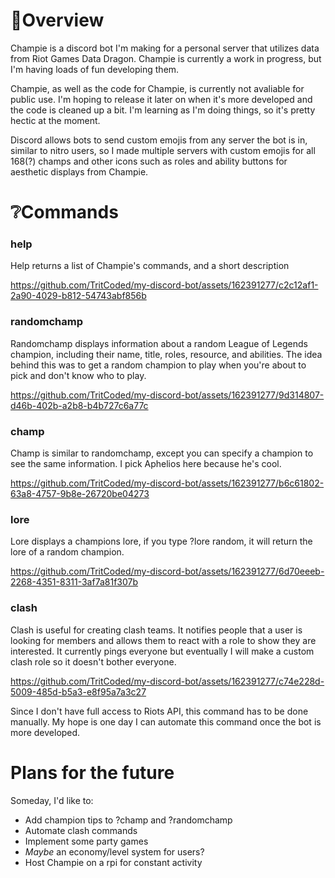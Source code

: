 # 🤖Overview

Champie is a discord bot I'm making for a personal server that utilizes data from Riot Games Data Dragon. Champie is currently a work in progress, but I'm having loads of fun developing them.

Champie, as well as the code for Champie, is currently not avaliable for public use. I'm hoping to release it later on when it's more developed and the code is cleaned up a bit. I'm learning as I'm doing things, so it's pretty hectic at the moment.

Discord allows bots to send custom emojis from any server the bot is in, similar to nitro users, so I made multiple servers with custom emojis for all 168(?) champs and other icons such as roles and ability buttons for aesthetic displays from Champie.

# ❔Commands
### help
Help returns a list of Champie's commands, and a short description

https://github.com/TritCoded/my-discord-bot/assets/162391277/c2c12af1-2a90-4029-b812-54743abf856b

### randomchamp
Randomchamp displays information about a random League of Legends champion, including their name, title, roles, resource, and abilities. The idea behind this was to get a random champion to play when you're about to pick and don't know who to play.

https://github.com/TritCoded/my-discord-bot/assets/162391277/9d314807-d46b-402b-a2b8-b4b727c6a77c

### champ
Champ is similar to randomchamp, except you can specify a champion to see the same information. I pick Aphelios here because he's cool.

https://github.com/TritCoded/my-discord-bot/assets/162391277/b6c61802-63a8-4757-9b8e-26720be04273

### lore
Lore displays a champions lore, if you type ?lore random, it will return the lore of a random champion.

https://github.com/TritCoded/my-discord-bot/assets/162391277/6d70eeeb-2268-4351-8311-3af7a81f307b

### clash
Clash is useful for creating clash teams. It notifies people that a user is looking for members and allows them to react with a role to show they are interested. It currently pings everyone but eventually I will make a custom clash role so it doesn't bother everyone. 

https://github.com/TritCoded/my-discord-bot/assets/162391277/c74e228d-5009-485d-b5a3-e8f95a7a3c27

Since I don't have full access to Riots API, this command has to be done manually. My hope is one day I can automate this command once the bot is more developed. 

# Plans for the future
Someday, I'd like to:
- Add champion tips to ?champ and ?randomchamp
- Automate clash commands
- Implement some party games
- _Maybe_ an economy/level system for users?
- Host Champie on a rpi for constant activity

